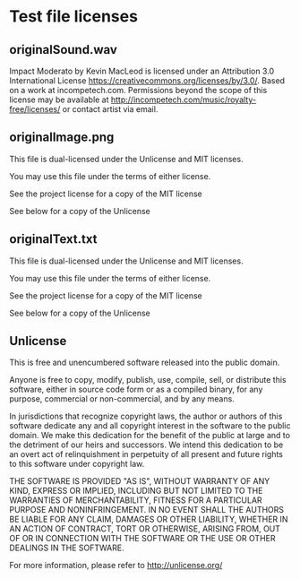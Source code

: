 # Test file licenses
## originalSound.wav

Impact Moderato by Kevin MacLeod is licensed under an Attribution 3.0
International License https://creativecommons.org/licenses/by/3.0/.
Based on a work at incompetech.com. Permissions beyond the scope of this
license may be available at http://incompetech.com/music/royalty-free/licenses/
or contact artist via email.

## originalImage.png
This file is dual-licensed under the Unlicense and MIT licenses.

You may use this file under the terms of either license.

See the project license for a copy of the MIT license

See below for a copy of the Unlicense

## originalText.txt
This file is dual-licensed under the Unlicense and MIT licenses.

You may use this file under the terms of either license.

See the project license for a copy of the MIT license

See below for a copy of the Unlicense



## Unlicense
This is free and unencumbered software released into the public domain.

Anyone is free to copy, modify, publish, use, compile, sell, or
distribute this software, either in source code form or as a compiled
binary, for any purpose, commercial or non-commercial, and by any
means.

In jurisdictions that recognize copyright laws, the author or authors
of this software dedicate any and all copyright interest in the
software to the public domain. We make this dedication for the benefit
of the public at large and to the detriment of our heirs and
successors. We intend this dedication to be an overt act of
relinquishment in perpetuity of all present and future rights to this
software under copyright law.

THE SOFTWARE IS PROVIDED "AS IS", WITHOUT WARRANTY OF ANY KIND,
EXPRESS OR IMPLIED, INCLUDING BUT NOT LIMITED TO THE WARRANTIES OF
MERCHANTABILITY, FITNESS FOR A PARTICULAR PURPOSE AND NONINFRINGEMENT.
IN NO EVENT SHALL THE AUTHORS BE LIABLE FOR ANY CLAIM, DAMAGES OR
OTHER LIABILITY, WHETHER IN AN ACTION OF CONTRACT, TORT OR OTHERWISE,
ARISING FROM, OUT OF OR IN CONNECTION WITH THE SOFTWARE OR THE USE OR
OTHER DEALINGS IN THE SOFTWARE.

For more information, please refer to <http://unlicense.org/>
